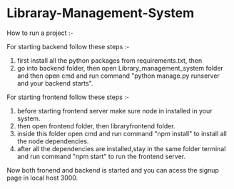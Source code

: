 # Libraray-Management-System

How to run a project :-

For starting backend follow these steps :-

1. first install all the python packages from requirements.txt, then
2. go into backend folder, then open Library_management_system folder and then open cmd and run command "python manage.py runserver and your backend starts".

For starting frontend follow these steps :-

1. before starting frontend server make sure node in installed in your system.
2. then open frontend folder, then libraryfrontend folder.
3. inside this folder open cmd and run command "npm install" to install all the node dependencies.
4. after all the dependencies are installed,stay in the same folder terminal and run command "npm start" to run the  frontend server.

Now both fronend and backend is started and you can acess the signup page in local host 3000.
